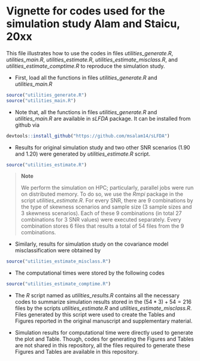 # Vignette for codes used for the simulation study Alam and Staicu, 20xx

This file illustrates how to use the codes in files
*utilities_generate.R*, *utilities_main.R*, *utilities_estimate.R*,
*utilities_estimate_misclass.R*, and *utilities_estimate_comptime.R* to
reproduce the simulation study.

- First, load all the functions in files *utilities_generate.R* and
  *utilities_main.R*

``` r
source("utilities_generate.R")
source("utilities_main.R")
```

- Note that, all the functions in files *utilities_generate.R* and
  *utilities_main.R* are available in *sLFDA* package. It can be
  installed from github via

``` r
devtools::install_github("https://github.com/msalam14/sLFDA")
```

- Results for original simulation study and two other SNR scenarios
  (1.90 and 1.20) were generated by *utilities_estimate.R* script.
  <!-- Note that, though this script is capable of generating all the results shown in the original manuscrip and supplementary material, it was not executed altogether in actual implementation due to computation time. Rather, nine separate scripts correspond to the nine combinations by the skewness scenarios and sample size under a SNR value were executed separately.  -->

``` r
source("utilities_estimate.R")
```

<div>

> **Note**
>
> We perform the simulation on HPC; particularly, parallel jobs were run
> on distributed memory. To do so, we use the *Rmpi* package in the
> script *utilities_estimate.R*. For every SNR, there are 9 combinations
> by the type of skewness scenarios and sample size ($3$ sample sizes
> and $3$ skewness scenarios). Each of these 9 combinations (in total 27
> combinations for 3 SNR values) were executed separately. Every
> combination stores $6$ files that results a total of $54$ files from
> the 9 combinations.

</div>

- Similarly, results for simulation study on the covariance model
  misclassification were obtained by

``` r
source("utilities_estimate_misclass.R")
```

- The computational times were stored by the following codes

``` r
source("utilities_estimate_comptime.R")
```

- The *R* script named as *utilities_results.R* contains all the
  necessary codes to summarize simulation results stored in the
  $(54*3)+54=216$ files by the scripts *utilities_estimate.R* and
  *utilities_estimate_misclass.R*. Files generated by this script were
  used to create the Tables and Figures reported in the original
  manuscript and supplementary material.

- Simulation results for computational time were directly used to
  generate the plot and Table. Though, codes for generating the Figures
  and Tables are not shared in this repository, all the files required
  to generate these Figures and Tables are available in this repository.
